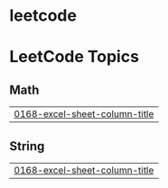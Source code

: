 # leetcode

<!---LeetCode Topics Start-->
# LeetCode Topics
## Math
|  |
| ------- |
| [0168-excel-sheet-column-title](https://github.com/yjshin229/leetcode/tree/master/0168-excel-sheet-column-title) |
## String
|  |
| ------- |
| [0168-excel-sheet-column-title](https://github.com/yjshin229/leetcode/tree/master/0168-excel-sheet-column-title) |
<!---LeetCode Topics End-->
